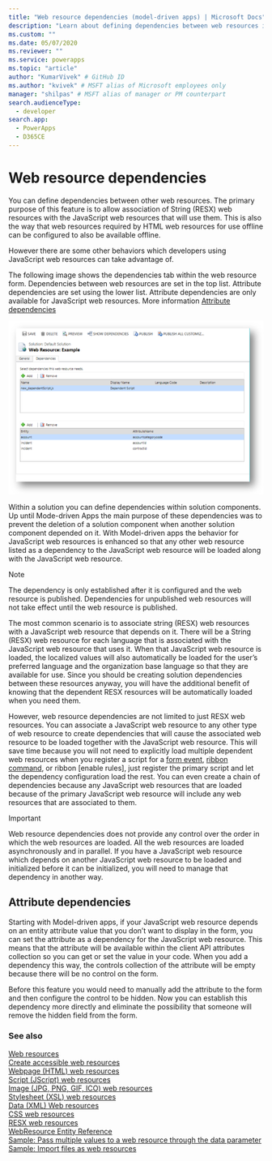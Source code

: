 ```yaml
---
title: "Web resource dependencies (model-driven apps) | Microsoft Docs" # Intent and product brand in a unique string of 43-59 chars including spaces
description: "Learn about defining dependencies between web resources in Common Data Service" # 115-145 characters including spaces. This abstract displays in the search result.
ms.custom: ""
ms.date: 05/07/2020
ms.reviewer: ""
ms.service: powerapps
ms.topic: "article"
author: "KumarVivek" # GitHub ID
ms.author: "kvivek" # MSFT alias of Microsoft employees only
manager: "shilpas" # MSFT alias of manager or PM counterpart
search.audienceType: 
  - developer
search.app: 
  - PowerApps
  - D365CE
---
```

# Web resource dependencies

You can define dependencies between other web resources. The primary purpose of this feature is to allow association of String (RESX) web resources with the JavaScript web resources that will use them. This is also the way that web resources required by HTML web resources for use offline can be configured to also be available offline. 

However there are some other behaviors which developers using JavaScript web resources can take advantage of.

The following image shows the dependencies tab within the web resource form. Dependencies between web resources are set in the top list. Attribute dependencies are set using the lower list. Attribute dependencies are only available for JavaScript web resources. More information [Attribute dependencies](#attribute-dependencies)

![web resource dependencies tab](media/web-resource-dependencies.PNG)

Within a solution you can define dependencies within solution components. Up until Mode-driven Apps the main purpose of these dependencies was to prevent the deletion of a solution component when another solution component depended on it. With Model-driven apps the behavior for JavaScript web resources is enhanced so that any other web resource listed as a dependency to the JavaScript web resource will be loaded along with the JavaScript web resource. 

> [!NOTE]
> The dependency is only established after it is configured and the web resource is published. Dependencies for unpublished web resources will not take effect until the web resource is published.

The most common scenario is to associate string (RESX) web resources with a JavaScript web resource that depends on it. There will be a String (RESX) web resource for each language that is associated with the JavaScript web resource that uses it. When that JavaScript web resource is loaded, the localized values will also automatically be loaded for the user’s preferred language and the organization base language so that they are available for use. Since you should be creating solution dependencies between these resources anyway, you will have the additional benefit of knowing that the dependent RESX resources will be automatically loaded when you need them.

However, web resource dependencies are not limited to just RESX web resources. You can associate a JavaScript web resource to any other type of web resource to create dependencies that will cause the associated web resource to be loaded together with the JavaScript web resource. This will save time because you will not need to explicitly load multiple dependent web resources when you register a script for a [form event](/powerapps/developer/model-driven-apps/clientapi/reference/events#form-events), [ribbon command](/powerapps/developer/model-driven-apps/define-ribbon-commands), or ribbon [enable rules], just register the primary script and let the dependency configuration load the rest. You can even create a chain of dependencies because any JavaScript web resources that are loaded because of the primary JavaScript web resource will include any web resources that are associated to them.

> [!IMPORTANT]
> Web resource dependencies does not provide any control over the order in which the web resources are loaded. All the web resources are loaded asynchronously and in parallel. If you have a JavaScript web resource which depends on another JavaScript web resource to be loaded and initialized before it can be initialized, you will need to manage that dependency in another way.

<a name="attribute-dependencies"></a>

## Attribute dependencies
<!--TODO: Add links to the attribute and attribute.controls collection definitions in the Client API reference -->
Starting with Model-driven apps, if your JavaScript web resource depends on an entity attribute value that you don’t want to display in the form, you can set the attribute as a dependency for the JavaScript web resource. This means that the attribute will be available within the client API attributes collection so you can get or set the value in your code. When you add a dependency this way, the controls collection of the attribute will be empty because there will be no control on the form.

Before this feature you would need to manually add the attribute to the form and then configure the control to be hidden. Now you can establish this dependency more directly and eliminate the possibility that someone will remove the hidden field from the form. 


### See also
[Web resources](web-resources.md)<br />
[Create accessible web resources](create-accessible-web-resources.md)<br />
[Webpage (HTML) web resources](webpage-html-web-resources.md)<br />
[Script (JScript) web resources](script-jscript-web-resources.md)<br />
[Image (JPG, PNG, GIF, ICO) web resources](image-web-resources.md)<br />
[Stylesheet (XSL) web resources](stylesheet-xsl-web-resources.md)<br />
[Data (XML) Web resources](data-xml-web-resources.md)<br />
[CSS web resources](css-web-resources.md)<br />
[RESX web resources](resx-web-resources.md)<br />
[WebResource Entity Reference](../common-data-service/reference/entities/webresource.md)<br />
[Sample: Pass multiple values to a  web resource through the data parameter](sample-pass-multiple-values-web-resource-through-data-parameter.md)<br />
[Sample: Import files as web resources](sample-import-files-web-resources.md)<br />
